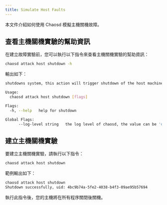 ```yaml
---
title: Simulate Host Faults
---
```


本文件介紹如何使用 Chaosd 模擬主機關機故障。

## 查看主機關機實驗的幫助資訊

在建立故障實驗前，您可以執行以下指令來查看主機關機實驗的幫助資訊：

```bash
chaosd attack host shutdown -h
```

輸出如下：

```bash
shutdowns system, this action will trigger shutdown of the host machine

Usage:
  chaosd attack host shutdown [flags]

Flags:
  -h, --help   help for shutdown

Global Flags:
      --log-level string   the log level of chaosd, the value can be 'debug', 'info', 'warn' and 'error'
```

## 建立主機關機實驗

要建立主機關機實驗，請執行以下指令：

```bash
chaosd attack host shutdown
```

範例輸出如下：

```bash
chaosd attack host shutdown
Shutdown successfully, uid: 4bc9b74a-5fe2-4038-b4f3-09ae95b57694
```

執行此指令後，您的主機將在所有程序關閉後關機。